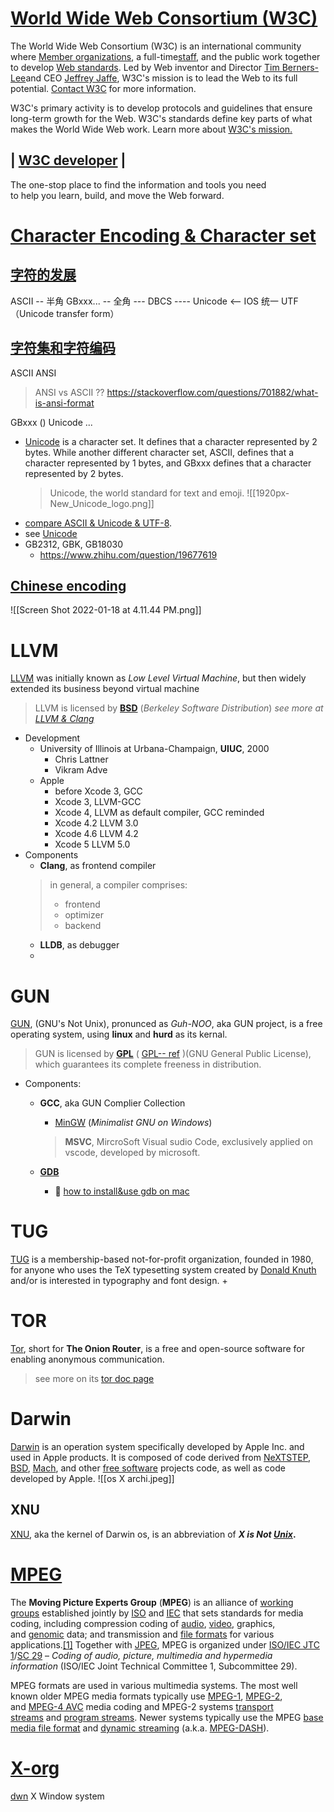 # [World Wide Web Consortium (W3C)](https://www.w3.org)
The World Wide Web Consortium (W3C) is an international community where [Member organizations](https://www.w3.org/Consortium/Member/List), a full-time[staff](https://www.w3.org/People/), and the public work together to develop [Web standards](https://www.w3.org/standards/). Led by Web inventor and Director [Tim Berners-Lee](https://www.w3.org/People/Berners-Lee/)and CEO [Jeffrey Jaffe](https://www.w3.org/People/Jeff/), W3C's mission is to lead the Web to its full potential. [Contact W3C](https://www.w3.org/Consortium/contact) for more information.

W3C's primary activity is to develop protocols and guidelines that ensure long-term growth for the Web. W3C's standards define key parts of what makes the World Wide Web work. Learn more about [W3C's mission.](https://www.w3.org/Consortium/mission)

## | [W3C developer](https://www.w3.org/developers/) |
The one-stop place to find the information and tools you need   
to help you learn, build, and move the Web forward.



# [Character Encoding & Character set](https://phper.shujuwajue.com/ji-chu/zi-fu-chuan/zi-fu-bian-ma)

## [字符的发展]( https://www.zhihu.com/question/23374078/answer/69732605)

ASCII 		  --	半角
GBxxx... 	--		全角 
--- DBCS ----
Unicode <-- IOS 统一
UTF（Unicode transfer form）

## [字符集和字符编码](https://www.runoob.com/w3cnote/charset-encoding.html)
ASCII
ANSI
> ANSI vs ASCII ??
> https://stackoverflow.com/questions/701882/what-is-ansi-format

GBxxx ()
Unicode
...

+ [Unicode](https://home.unicode.org) is a character set. It defines that a character represented by 2 bytes. While another different character set, ASCII, defines that a character represented by 1 bytes, and GBxxx defines that a character represented by 2 bytes.   
  > Unicode, the world standard for text and emoji. 
  > ![[1920px-New_Unicode_logo.png]] 
+ [compare ASCII & Unicode & UTF-8](https://www.liaoxuefeng.com/wiki/1016959663602400/1017075323632896).
+ see [Unicode](https://en.wikipedia.org/wiki/Unicode)
+ GB2312, GBK, GB18030 
	+ https://www.zhihu.com/question/19677619

## [Chinese encoding](https://www.cnblogs.com/kobe8/p/3500386.html)

![[Screen Shot 2022-01-18 at 4.11.44 PM.png]]




# LLVM
[LLVM](https://llvm.org) was initially known as *Low Level Virtual Machine*, but then widely extended its business beyond virtual machine
>LLVM is licensed by [**BSD**](https://linux.cn/article-3186-1.html) (*Berkeley Software Distribution*)
>*see more at [LLVM & Clang]((https://zhuanlan.zhihu.com/p/49274308),)*
+ Development
	+ University of Illinois at Urbana-Champaign, **UIUC**, 2000
		+ Chris Lattner
		+ Vikram Adve
	+ Apple
		+ before Xcode 3, GCC
		+ Xcode 3, LLVM-GCC
		+ Xcode 4, LLVM as default compiler, GCC reminded
		+ Xcode 4.2 LLVM 3.0
		+ Xcode 4.6 LLVM 4.2
		+ Xcode 5 LLVM 5.0 
+ Components
	+ **Clang**, as frontend compiler
	>in general, a compiler comprises: 
	>+ frontend
	>+ optimizer
	>+ backend
	+ **LLDB**, as debugger
	+ 



# GUN
[GUN](https://www.gnu.org), (GNU's Not Unix), pronunced as *Guh-NOO*, aka GUN project, is a free operating system, using **linux** and **hurd** as its kernal. 
> GUN is licensed by [**GPL**](https://zhuanlan.zhihu.com/p/123268399) ( [GPL-- ref](https://zh.wikipedia.org/wiki/GNU通用公共许可证) )(GNU General Public License), which guarantees its complete freeness in distribution.
+ Components:
	+ **GCC**, aka GUN Complier Collection
		+ [MinGW](https://zhuanlan.zhihu.com/p/76613134) (*Minimalist GNU on Windows*)
		> **MSVC**, MircroSoft Visual sudio Code, exclusively applied on vscode, developed by microsoft. 


	+ **[GDB](https://www.cnblogs.com/yhjoker/p/7533438.html)**
		+ 🤔 [how to install&use gdb on mac](https://zhuanlan.zhihu.com/p/68398728)



# TUG

[TUG](https://tug.org) is a membership-based not-for-profit organization, founded in 1980, for anyone who uses the TeX typesetting system created by [Donald Knuth](https://www-cs-faculty.stanford.edu/~knuth/) and/or is interested in typography and font design.
+ 
	



# TOR

[Tor](https://www.torproject.org), short for **The Onion Router**, is a free and open-source software for enabling anonymous communication.
> see more on its [tor doc page](https://2019.www.torproject.org/docs/documentation.html.en)



# Darwin

[Darwin](https://en.wikipedia.org/wiki/Darwin_(operating_system)) is an operation system specifically developed by Apple Inc. and used in Apple products. It is composed of code derived from [NeXTSTEP](https://en.wikipedia.org/wiki/NeXTSTEP "NeXTSTEP"), [BSD](https://en.wikipedia.org/wiki/BSD "BSD"), [Mach](https://en.wikipedia.org/wiki/Mach_(kernel) "Mach (kernel)"), and other [free software](https://en.wikipedia.org/wiki/Free_software "Free software") projects code, as well as code developed by Apple.
![[os X archi.jpeg]]

## XNU
[XNU](https://en.wikipedia.org/wiki/XNU), aka the kernel of Darwin os, is an abbreviation of **_X is Not [Unix](https://en.wikipedia.org/wiki/Unix "Unix")_.**



# [MPEG](https://mpeg.chiariglione.org)

The **Moving Picture Experts Group** (**MPEG**) is an alliance of [working groups](https://en.wikipedia.org/wiki/Working_group "Working group") established jointly by [ISO](https://en.wikipedia.org/wiki/International_Organization_for_Standardization "International Organization for Standardization") and [IEC](https://en.wikipedia.org/wiki/International_Electrotechnical_Commission "International Electrotechnical Commission") that sets standards for media coding, including compression coding of [audio](https://en.wikipedia.org/wiki/Audio_compression_(data) "Audio compression (data)"), [video](https://en.wikipedia.org/wiki/Video_compression "Video compression"), graphics, and [genomic](https://en.wikipedia.org/wiki/Compression_of_Genomic_Sequencing_Data "Compression of Genomic Sequencing Data") data; and transmission and [file formats](https://en.wikipedia.org/wiki/Container_format_(digital) "Container format (digital)") for various applications.[[1]](https://en.wikipedia.org/wiki/Moving_Picture_Experts_Group#cite_note-TMH-2-1) Together with [JPEG](https://en.wikipedia.org/wiki/Joint_Photographic_Experts_Group "Joint Photographic Experts Group"), MPEG is organized under [ISO/IEC JTC 1](https://en.wikipedia.org/wiki/ISO/IEC_JTC_1 "ISO/IEC JTC 1")/[SC 29](https://en.wikipedia.org/wiki/ISO/IEC_JTC_1/SC_29 "ISO/IEC JTC 1/SC 29") – _Coding of audio, picture, multimedia and hypermedia information_ (ISO/IEC Joint Technical Committee 1, Subcommittee 29).

MPEG formats are used in various multimedia systems. The most well known older MPEG media formats typically use [MPEG-1](https://en.wikipedia.org/wiki/MPEG-1 "MPEG-1"), [MPEG-2](https://en.wikipedia.org/wiki/MPEG-2 "MPEG-2"), and [MPEG-4 AVC](https://en.wikipedia.org/wiki/MPEG-4_AVC "MPEG-4 AVC") media coding and MPEG-2 systems [transport streams](https://en.wikipedia.org/wiki/MPEG_transport_stream "MPEG transport stream") and [program streams](https://en.wikipedia.org/wiki/MPEG_program_stream "MPEG program stream"). Newer systems typically use the MPEG [base media file format](https://en.wikipedia.org/wiki/ISO/IEC_base_media_file_format "ISO/IEC base media file format") and [dynamic streaming](https://en.wikipedia.org/wiki/Dynamic_Adaptive_Streaming_over_HTTP "Dynamic Adaptive Streaming over HTTP") (a.k.a. [MPEG-DASH](https://en.wikipedia.org/wiki/MPEG-DASH "MPEG-DASH")).



# [X-org](https://wiki.archlinux.org/title/Xorg)

[dwn](https://wiki.archlinux.org/title/Dwm_(简体中文))
X Window system 

